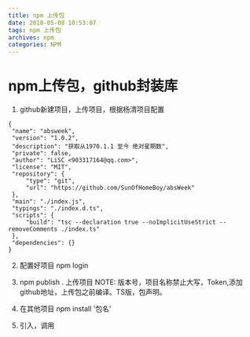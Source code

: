 ```yaml
---
title: npm 上传包
date: 2018-05-08 10:53:07
tags: npm 上传包
archives: npm 
categories: NPM
---
```

# npm上传包，github封装库
  1. github新建项目，上传项目，根据杨清项目配置
   ````
  {
    "name": "absweek",
    "version": "1.0.2",
    "description": "获取从1970.1.1 至今 绝对星期数",
    "private": false,
    "author": "LiSC <903317164@qq.com>",
    "license": "MIT",
    "repository": {
        "type": "git",
        "url": "https://github.com/SunOfHomeBoy/absWeek"
    },
    "main": "./index.js",
    "typings": "./index.d.ts",
    "scripts": {
        "build": "tsc --declaration true --noImplicitUseStrict --removeComments ./index.ts"
    },
    "dependencies": {}
  }
   ````
  2. 配置好项目 npm login 
  3. npm publish . 上传项目
  NOTE: 版本号，项目名称禁止大写，Token,添加github地址，上传包之前编译。TS版，包声明。

  4. 在其他项目 npm install '包名'
  5. 引入，调用
